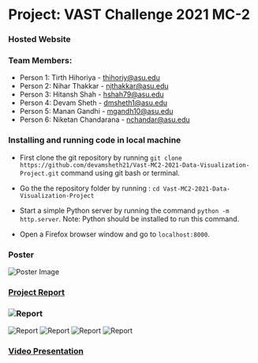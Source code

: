 # Project: VAST Challenge 2021 MC-2
### Hosted Website 
### Team Members:
- Person 1: Tirth Hihoriya - thihoriy@asu.edu
- Person 2: Nihar Thakkar - njthakkar@asu.edu
- Person 3: Hitansh Shah - hshah79@asu.edu
- Person 4: Devam Sheth - dmsheth1@asu.edu
- Person 5: Manan Gandhi - mgandh10@asu.edu
- Person 6: Niketan Chandarana - nchandar@asu.edu

### Installing and running code in local machine

- First clone the git repository by running `git clone https://github.com/devamsheth21/Vast-MC2-2021-Data-Visualization-Project.git` command using git bash or terminal.

- Go the the repository folder by running :
 `cd Vast-MC2-2021-Data-Visualization-Project`

- Start a simple Python server by running the command `python -m http.server`. Note: Python should be installed to run this command.

- Open a Firefox browser window and go to `localhost:8000`.
### Poster
![Poster Image](DV_poster.jpg)
### [Project Report](https://docs.google.com/document/d/1_R_ygCEY0ZkCn-aUuypwIZvURobctY-NOcmI_ee9_N0/edit?usp=sharing)
### ![Report](DV_Team_Report/1.jpg) 
![Report](DV_Team_Report/2.jpg) 
![Report](DV_Team_Report/3.jpg) 
![Report](DV_Team_Report/4.jpg) 
![Report](DV_Team_Report/5.jpg) 


### [Video Presentation](https://drive.google.com/file/d/1ShsXpQhaQAEpjstM8Eht4vvEjHzT0WDv/view?usp=sharing)
